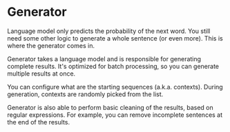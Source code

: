# Generator

Language model only predicts the probability of the next word.
You still need some other logic to generate a whole sentence (or even more).
This is where the generator comes in.

Generator takes a language model
and is responsible for generating complete results.
It's optimized for batch processing,
so you can generate multiple results at once.

You can configure what are the starting sequences (a.k.a. contexts).
During generation, contexts are randomly picked from the list.

Generator is also able to perform basic cleaning of the results,
based on regular expressions.
For example, you can remove incomplete sentences at the end of the results.

